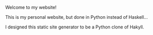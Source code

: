 Welcome to my website!


This is my personal website, but done in Python instead of Haskell...

I designed this static site generator to be a Python clone of Hakyll. 